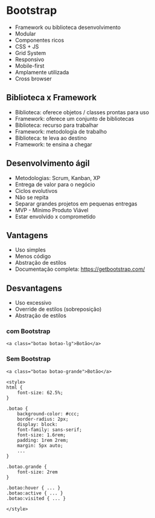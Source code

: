 # Bootstrap
- Framework ou biblioteca desenvolvimento
- Modular
- Componentes ricos
- CSS + JS
- Grid System
- Responsivo
- Mobile-first
- Amplamente utilizada
- Cross browser


## Biblioteca x Framework
- Biblioteca: oferece objetos / classes prontas para uso
- Framework: oferece um conjunto de bibliotecas
- Biblioteca: recurso para trabalhar
- Framework: metodologia de trabalho
- Biblioteca: te leva ao destino
- Framework: te ensina a chegar


## Desenvolvimento ágil
- Metodologias: Scrum, Kanban, XP 
- Entrega de valor para o negócio
- Ciclos evolutivos
- Não se repita
- Separar grandes projetos em pequenas entregas
- MVP - Mínimo Produto Viável
- Estar envolvido x comprometido


## Vantagens
- Uso simples
- Menos código
- Abstração de estilos
- Documentação completa: https://getbootstrap.com/


## Desvantagens
- Uso excessivo
- Override de estilos (sobreposição)
- Abstração de estilos  


### com Bootstrap
```
<a class="botao botao-lg">Botão</a>
```


### Sem Bootstrap
```
<a class="botao botao-grande">Botão</a>

<style>
html {
    font-size: 62.5%;
}

.botao {
    background-color: #ccc;
    border-radius: 2px;
    display: block:
    font-family: sans-serif;
    font-size: 1.6rem;
    padding: 1rem 2rem;
    margin: 5px auto;
    ...
}

.botao.grande {
    font-size: 2rem
}

.botao:hover { ... }
.botao:active { ... }
.botao:visited { ... }

</style>